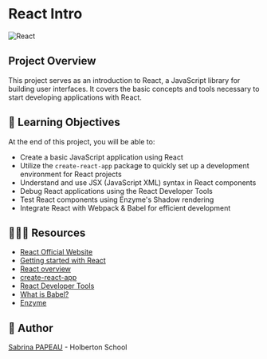 # React Intro
![React](https://zupimages.net/up/24/34/7z0w.png)

##  Project Overview

This project serves as an introduction to React, a JavaScript library for building user interfaces. It covers the basic concepts and tools necessary to start developing applications with React.

## 📖 Learning Objectives

At the end of this project, you will be able to:

- Create a basic JavaScript application using React
- Utilize the `create-react-app` package to quickly set up a development environment for React projects
- Understand and use JSX (JavaScript XML) syntax in React components
- Debug React applications using the React Developer Tools
- Test React components using Enzyme's Shadow rendering
- Integrate React with Webpack & Babel for efficient development

## 🧑🏻‍💻 Resources

- [React Official Website](https://reactjs.org/)
- [Getting started with React](https://reactjs.org/docs/getting-started.html)
- [React overview](https://reactjs.org/docs/hello-world.html)
- [create-react-app](https://create-react-app.dev/)
- [React Developer Tools](https://chrome.google.com/webstore/detail/react-developer-tools/fmkadmapgofadopljbjfkapdkoienihi)
- [What is Babel?](https://babeljs.io/)
- [Enzyme](https://enzymejs.github.io/enzyme/)

##  🙇 Author

[Sabrina PAPEAU](https://github.com/Holbiwan) - Holberton School
